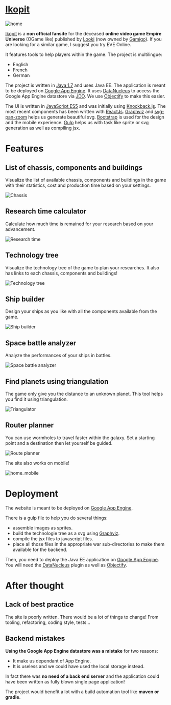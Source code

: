 # [Ikopit](http://eu3-ikopit.appspot.com/)


![home](image/home.png)

[Ikopit](http://eu3-ikopit.appspot.com/) is a **non official fansite** for the deceased **online video game Empire Universe** (OGame like) published by [Looki](http://www.looki.com/) (now owned by [Gamigo](gamigo.com)). If you are looking for a similar game, I suggest you try EVE Online.

It features tools to help players within the game. The project is multilingue:
- English
- French
- German

The project is written in [Java 1.7](https://en.wikipedia.org/wiki/Java_(software_platform)) and uses Java EE. The application is meant to be deployed on [Google App Engine](https://cloud.google.com/appengine). It uses [DataNucleus](https://code.google.com/archive/p/datanucleus-appengine/) to access the Google App Engine datastore via [JDO](https://cloud.google.com/appengine/docs/standard/java/datastore/jdo/overview-dn2). We use [Objectify](https://github.com/objectify/objectify) to make this easier.

The UI is written in [JavaScript ES5](https://en.wikipedia.org/wiki/JavaScript) and was initially using [Knockback.js](https://kmalakoff.github.io/knockback/). The most recent components has been written with  [ReactJs](https://reactjs.org/). [Graphviz](https://graphviz.org/) and [svg-pan-zoom](https://github.com/ariutta/svg-pan-zoom) helps us generate beautiful svg. [Bootstrap](https://getbootstrap.com/) is used for the design and the mobile experience. [Gulp](https://gulpjs.com/) helps us with task like sprite or svg generation as well as compiling jsx.



# Features

## List of chassis, components and buildings

Visualize the list of available chassis, components and buildings in the game with their statistics, cost and production time based on your settings.

![Chassis](image/chassis.gif)

## Research time calculator

Calculate how much time is remained for your research based on your advancement.

![Research time](image/research_time.gif)

## Technology tree

Visualize the technology tree of the game to plan your researches. It also has links to each chassis, components and buildings!

![Technology tree](image/technology_tree.gif)

## Ship builder

Design your ships as you like with all the components available from the game.

![Ship builder](image/ship_builder.gif)

## Space battle analyzer

Analyze the performances of your ships in battles.

![Space battle analyzer](image/space_battle_analyzer.gif)

## Find planets using triangulation

The game only give you the distance to an unknown planet. This tool helps you find it using triangulation.

![Triangulator](image/triangulator.png)

## Router planner

You can use wormholes to travel faster within the galaxy. Set a starting point and a destination then let yourself be guided.

![Route planner](image/route_planner.png)

The site also works on mobile!

![home_mobile](image/home_mobile_small.png)

# Deployment

The website is meant to be deployed on [Google App Engine](https://cloud.google.com/appengine).

There is a gulp file to help you do several things:
- assemble images as sprites.
- build the technologie tree as a svg using [Graphviz](https://graphviz.org/).
- compile the jsx files to javascript files.
- place all those files in the appropriate war sub-directories to make them available for the backend.

Then, you need to  deploy the Java EE application on [Google App Engine](https://cloud.google.com/appengine). You will need the [DataNucleus](https://code.google.com/archive/p/datanucleus-appengine/) plugin as well as [Objectify](https://github.com/objectify/objectify).

# After thought

## Lack of best practice

The site is poorly written. There would be a lot of things to change! From tooling, refactoring, coding style, tests...

## Backend mistakes

**Using the Google App Engine datastore was a mistake** for two reasons:
- It make us dependant of App Engine.
- It is useless and we could have used the local storage instead.

In fact there was **no need of a back end server** and the application could have been written as fully blown single page application!

The project would benefit a lot with a build automation tool like **maven or gradle**.
